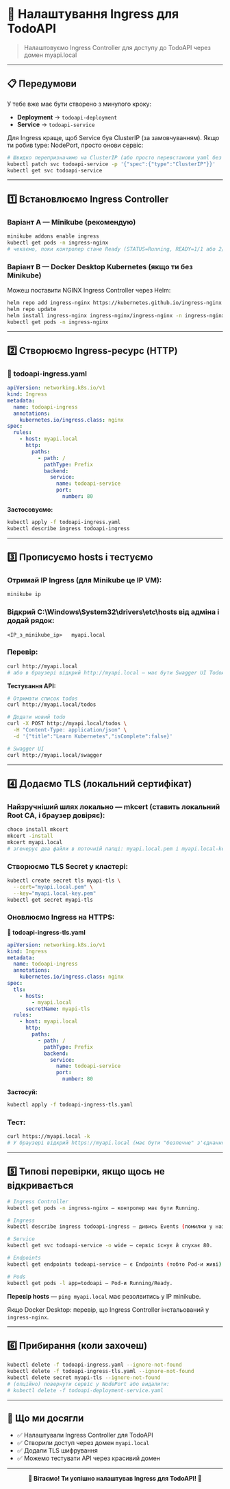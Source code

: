 # 🚀 Налаштування Ingress для TodoAPI

> Налаштовуємо Ingress Controller для доступу до TodoAPI через домен myapi.local

---

## 📋 Передумови

У тебе вже має бути створено з минулого кроку:

- **Deployment** → `todoapi-deployment`
- **Service** → `todoapi-service`

Для Ingress краще, щоб Service був ClusterIP (за замовчуванням). Якщо ти робив type: NodePort, просто онови сервіс:

```bash
# Швидко перепризначимо на ClusterIP (або просто перевстанови yaml без type:)
kubectl patch svc todoapi-service -p '{"spec":{"type":"ClusterIP"}}'
kubectl get svc todoapi-service
```

---

## 1️⃣ Встановлюємо Ingress Controller

### Варіант A — Minikube (рекомендую)

```bash
minikube addons enable ingress
kubectl get pods -n ingress-nginx
# чекаємо, поки контролер стане Ready (STATUS=Running, READY=1/1 або 2/2)
```

### Варіант B — Docker Desktop Kubernetes (якщо ти без Minikube)

Можеш поставити NGINX Ingress Controller через Helm:

```bash
helm repo add ingress-nginx https://kubernetes.github.io/ingress-nginx
helm repo update
helm install ingress-nginx ingress-nginx/ingress-nginx -n ingress-nginx --create-namespace
kubectl get pods -n ingress-nginx
```

---

## 2️⃣ Створюємо Ingress-ресурс (HTTP)

### 📄 todoapi-ingress.yaml

```yaml
apiVersion: networking.k8s.io/v1
kind: Ingress
metadata:
  name: todoapi-ingress
  annotations:
    kubernetes.io/ingress.class: nginx
spec:
  rules:
    - host: myapi.local
      http:
        paths:
          - path: /
            pathType: Prefix
            backend:
              service:
                name: todoapi-service
                port:
                  number: 80
```

**Застосовуємо:**

```bash
kubectl apply -f todoapi-ingress.yaml
kubectl describe ingress todoapi-ingress
```

---

## 3️⃣ Прописуємо hosts і тестуємо

### Отримай IP Ingress (для Minikube це IP VM):

```bash
minikube ip
```

### Відкрий C:\Windows\System32\drivers\etc\hosts від адміна і додай рядок:

```
<IP_з_minikube_ip>   myapi.local
```

### Перевір:

```bash
curl http://myapi.local
# або в браузері відкрий http://myapi.local — має бути Swagger UI TodoAPI
```

**Тестування API:**

```bash
# Отримати список todos
curl http://myapi.local/todos

# Додати новий todo
curl -X POST http://myapi.local/todos \
  -H "Content-Type: application/json" \
  -d '{"title":"Learn Kubernetes","isComplete":false}'

# Swagger UI
curl http://myapi.local/swagger
```

---

## 4️⃣ Додаємо TLS (локальний сертифікат)

### Найзручніший шлях локально — mkcert (ставить локальний Root CA, і браузер довіряє):

```bash
choco install mkcert
mkcert -install
mkcert myapi.local
# згенерує два файли в поточній папці: myapi.local.pem і myapi.local-key.pem
```

### Створюємо TLS Secret у кластері:

```bash
kubectl create secret tls myapi-tls \
  --cert="myapi.local.pem" \
  --key="myapi.local-key.pem"
kubectl get secret myapi-tls
```

### Оновлюємо Ingress на HTTPS:

**📄 todoapi-ingress-tls.yaml**

```yaml
apiVersion: networking.k8s.io/v1
kind: Ingress
metadata:
  name: todoapi-ingress
  annotations:
    kubernetes.io/ingress.class: nginx
spec:
  tls:
    - hosts:
        - myapi.local
      secretName: myapi-tls
  rules:
    - host: myapi.local
      http:
        paths:
          - path: /
            pathType: Prefix
            backend:
              service:
                name: todoapi-service
                port:
                  number: 80
```

**Застосуй:**

```bash
kubectl apply -f todoapi-ingress-tls.yaml
```

### Тест:

```bash
curl https://myapi.local -k
# У браузері відкрий https://myapi.local (має бути "безпечне" з'єднання завдяки mkcert)
```

---

## 5️⃣ Типові перевірки, якщо щось не відкривається

```bash
# Ingress Controller
kubectl get pods -n ingress-nginx — контролер має бути Running.

# Ingress
kubectl describe ingress todoapi-ingress — дивись Events (помилки у назві сервісу/порту).

# Service
kubectl get svc todoapi-service -o wide — сервіс існує й слухає 80.

# Endpoints
kubectl get endpoints todoapi-service — є Endpoints (тобто Pod-и живі).

# Pods
kubectl get pods -l app=todoapi — Pod-и Running/Ready.
```

**Перевір hosts** — `ping myapi.local` має резолвитись у IP minikube.

Якщо Docker Desktop: перевір, що Ingress Controller інстальований у `ingress-nginx`.

---

## 6️⃣ Прибирання (коли захочеш)

```bash
kubectl delete -f todoapi-ingress.yaml --ignore-not-found
kubectl delete -f todoapi-ingress-tls.yaml --ignore-not-found
kubectl delete secret myapi-tls --ignore-not-found
# (опційно) повернути сервіс у NodePort або видалити:
# kubectl delete -f todoapi-deployment-service.yaml
```

---

## 🎯 Що ми досягли

- ✅ Налаштували Ingress Controller для TodoAPI
- ✅ Створили доступ через домен `myapi.local`
- ✅ Додали TLS шифрування
- ✅ Можемо тестувати API через красивий домен

---

<div align="center">

**🎉 Вітаємо! Ти успішно налаштував Ingress для TodoAPI! 🎉**

</div>